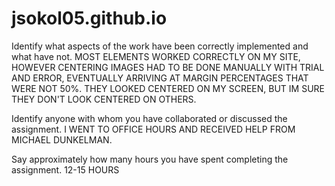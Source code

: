 # jsokol05.github.io

Identify what aspects of the work have been correctly implemented and what have not.
	MOST ELEMENTS WORKED CORRECTLY ON MY SITE, HOWEVER CENTERING IMAGES HAD TO BE DONE MANUALLY WITH TRIAL AND ERROR, EVENTUALLY ARRIVING AT MARGIN PERCENTAGES THAT WERE NOT 50%. THEY LOOKED CENTERED ON MY SCREEN, BUT IM SURE THEY DON'T LOOK CENTERED ON OTHERS.

Identify anyone with whom you have collaborated or discussed the assignment.
	I WENT TO OFFICE HOURS AND RECEIVED HELP FROM MICHAEL DUNKELMAN.

Say approximately how many hours you have spent completing the assignment.
	12-15 HOURS
